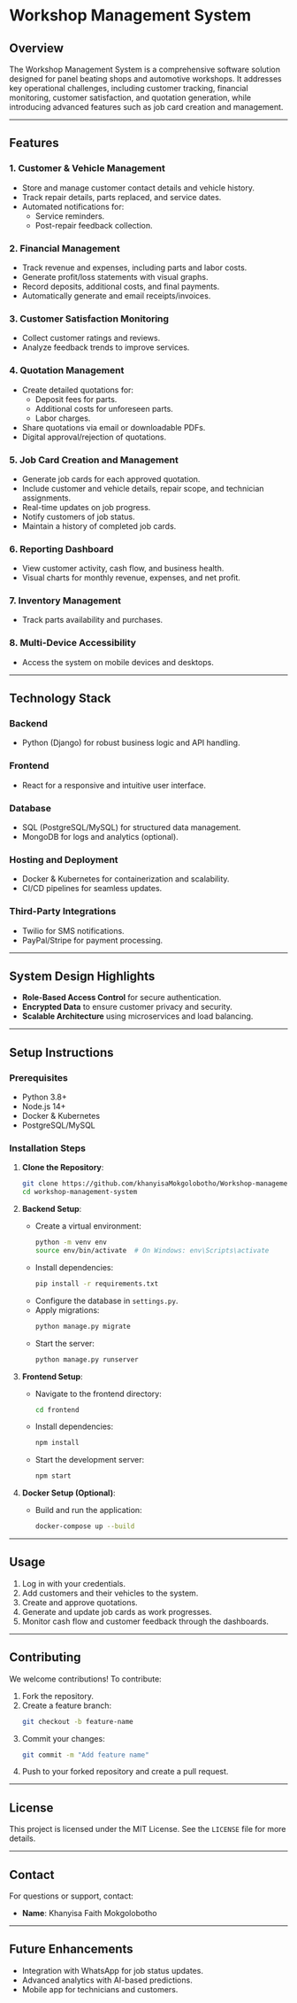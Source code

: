 # Workshop Management System

## **Overview**
The Workshop Management System is a comprehensive software solution designed for panel beating shops and automotive workshops. It addresses key operational challenges, including customer tracking, financial monitoring, customer satisfaction, and quotation generation, while introducing advanced features such as job card creation and management.

---

## **Features**

### **1. Customer & Vehicle Management**
- Store and manage customer contact details and vehicle history.
- Track repair details, parts replaced, and service dates.
- Automated notifications for:
  - Service reminders.
  - Post-repair feedback collection.

### **2. Financial Management**
- Track revenue and expenses, including parts and labor costs.
- Generate profit/loss statements with visual graphs.
- Record deposits, additional costs, and final payments.
- Automatically generate and email receipts/invoices.

### **3. Customer Satisfaction Monitoring**
- Collect customer ratings and reviews.
- Analyze feedback trends to improve services.

### **4. Quotation Management**
- Create detailed quotations for:
  - Deposit fees for parts.
  - Additional costs for unforeseen parts.
  - Labor charges.
- Share quotations via email or downloadable PDFs.
- Digital approval/rejection of quotations.

### **5. Job Card Creation and Management**
- Generate job cards for each approved quotation.
- Include customer and vehicle details, repair scope, and technician assignments.
- Real-time updates on job progress.
- Notify customers of job status.
- Maintain a history of completed job cards.

### **6. Reporting Dashboard**
- View customer activity, cash flow, and business health.
- Visual charts for monthly revenue, expenses, and net profit.

### **7. Inventory Management**
- Track parts availability and purchases.

### **8. Multi-Device Accessibility**
- Access the system on mobile devices and desktops.

---

## **Technology Stack**

### **Backend**
- Python (Django) for robust business logic and API handling.

### **Frontend**
- React for a responsive and intuitive user interface.

### **Database**
- SQL (PostgreSQL/MySQL) for structured data management.
- MongoDB for logs and analytics (optional).

### **Hosting and Deployment**
- Docker & Kubernetes for containerization and scalability.
- CI/CD pipelines for seamless updates.

### **Third-Party Integrations**
- Twilio for SMS notifications.
- PayPal/Stripe for payment processing.

---

## **System Design Highlights**
- **Role-Based Access Control** for secure authentication.
- **Encrypted Data** to ensure customer privacy and security.
- **Scalable Architecture** using microservices and load balancing.

---

## **Setup Instructions**

### **Prerequisites**
- Python 3.8+
- Node.js 14+
- Docker & Kubernetes
- PostgreSQL/MySQL

### **Installation Steps**
1. **Clone the Repository**:
   ```bash
   git clone https://github.com/khanyisaMokgolobotho/Workshop-management-system.git
   cd workshop-management-system
   ```

2. **Backend Setup**:
   - Create a virtual environment:
     ```bash
     python -m venv env
     source env/bin/activate  # On Windows: env\Scripts\activate
     ```
   - Install dependencies:
     ```bash
     pip install -r requirements.txt
     ```
   - Configure the database in `settings.py`.
   - Apply migrations:
     ```bash
     python manage.py migrate
     ```
   - Start the server:
     ```bash
     python manage.py runserver
     ```

3. **Frontend Setup**:
   - Navigate to the frontend directory:
     ```bash
     cd frontend
     ```
   - Install dependencies:
     ```bash
     npm install
     ```
   - Start the development server:
     ```bash
     npm start
     ```

4. **Docker Setup (Optional)**:
   - Build and run the application:
     ```bash
     docker-compose up --build
     ```

---

## **Usage**
1. Log in with your credentials.
2. Add customers and their vehicles to the system.
3. Create and approve quotations.
4. Generate and update job cards as work progresses.
5. Monitor cash flow and customer feedback through the dashboards.

---

## **Contributing**
We welcome contributions! To contribute:
1. Fork the repository.
2. Create a feature branch:
   ```bash
   git checkout -b feature-name
   ```
3. Commit your changes:
   ```bash
   git commit -m "Add feature name"
   ```
4. Push to your forked repository and create a pull request.

---

## **License**
This project is licensed under the MIT License. See the `LICENSE` file for more details.

---

## **Contact**
For questions or support, contact:
- **Name**: Khanyisa Faith Mokgolobotho
 

---

## **Future Enhancements**
- Integration with WhatsApp for job status updates.
- Advanced analytics with AI-based predictions.
- Mobile app for technicians and customers.
